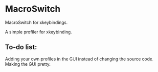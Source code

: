 # MacroSwitch
MacroSwitch for xkeybindings.

A simple profiler for xkeybinding.

## To-do list:
Adding your own profiles in the GUI instead of changing the source code.
Making the GUI pretty.
